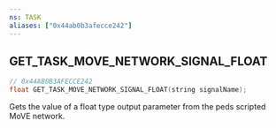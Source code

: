 ```yaml
---
ns: TASK
aliases: ["0x44ab0b3afecce242"]
---
```

## GET_TASK_MOVE_NETWORK_SIGNAL_FLOAT

```c
// 0x44AB0B3AFECCE242
float GET_TASK_MOVE_NETWORK_SIGNAL_FLOAT(string signalName);
```

Gets the value of a float type output parameter from the peds scripted MoVE network.

